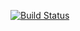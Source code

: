 [![Build Status](https://travis-ci.org/apichlinski/ArduinoUnoBaseProject.svg?branch=master)](https://travis-ci.org/apichlinski/ArduinoUnoBaseProject)
